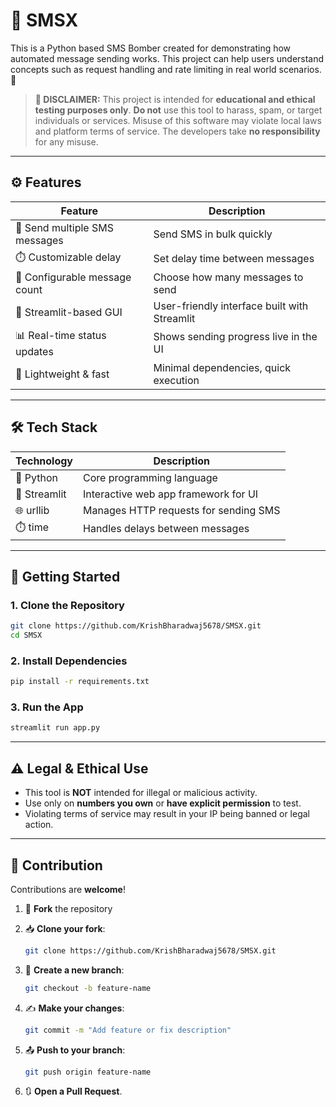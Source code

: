 # 📲 SMSX 

This is a Python based SMS Bomber created for demonstrating how automated message sending works. This project can help users understand concepts such as request handling and rate limiting in real world scenarios. 🚀

> **🚨 DISCLAIMER:**
> This project is intended for **educational and ethical testing purposes only**.
> **Do not** use this tool to harass, spam, or target individuals or services.
> Misuse of this software may violate local laws and platform terms of service.
> The developers take **no responsibility** for any misuse.

---

## ⚙️ Features

| Feature                              | Description                                      |
|------------------------------------|------------------------------------------------|
| 📨 Send multiple SMS messages       | Send SMS in bulk quickly                          |
| ⏱️ Customizable delay               | Set delay time between messages                   |
| 🔁 Configurable message count      | Choose how many messages to send                  |
| 🧪 Streamlit-based GUI              | User-friendly interface built with Streamlit     |
| 📊 Real-time status updates         | Shows sending progress live in the UI              |
| 🚀 Lightweight & fast              | Minimal dependencies, quick execution              |

---

## 🛠️ Tech Stack

| Technology      | Description                                  |
|-----------------|----------------------------------------------|
| 🐍 Python       | Core programming language                     |
| 🎨 Streamlit    | Interactive web app framework for UI          |
| 🌐 urllib       | Manages HTTP requests for sending SMS         |
| ⏱️ time         | Handles delays between messages                |

---

## 🚀 Getting Started

### 1. Clone the Repository

```bash
git clone https://github.com/KrishBharadwaj5678/SMSX.git
cd SMSX
````

### 2. Install Dependencies

```bash
pip install -r requirements.txt
```

### 3. Run the App

```bash
streamlit run app.py
```

---

## ⚠️ Legal & Ethical Use

* This tool is **NOT** intended for illegal or malicious activity.
* Use only on **numbers you own** or **have explicit permission** to test.
* Violating terms of service may result in your IP being banned or legal action.

---

## 🤝 Contribution

Contributions are **welcome**!

1. 🍴 **Fork** the repository  
2. 📥 **Clone your fork**:  
   ```bash
   git clone https://github.com/KrishBharadwaj5678/SMSX.git
   ````

3. 🌿 **Create a new branch**:

   ```bash
   git checkout -b feature-name
   ```
   
4. ✍️ **Make your changes**:

   ```bash
   git commit -m "Add feature or fix description"
   ```
   
5. 📤 **Push to your branch**:

   ```bash
   git push origin feature-name
   ```
   
6. 🔃 **Open a Pull Request**.
